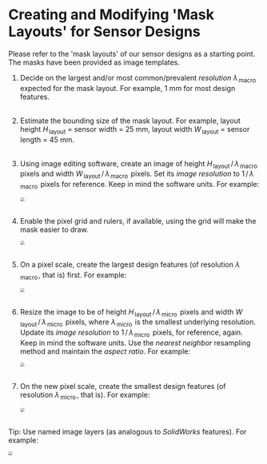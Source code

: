 # Creating and Modifying 'Mask Layouts' for Sensor Designs

Please refer to the 'mask layouts' of our sensor designs as a starting point. The masks have been  provided as image templates.

 1. Decide on the largest and/or most common/prevalent *resolution* $\lambda_{\,\textsf{macro}\,}$ expected for the mask layout. For example, 1 mm for most design features. \
    ​
    
 2. Estimate the bounding size of the mask layout. For example, layout height $H_{\,\textsf{layout}}$ = sensor width = 25 mm, layout width $W_{\,\textsf{layout}}$ = sensor length = 45 mm. \
    ​

 3. Using image editing software, create an image of height $H_{\,\textsf{layout}}\,/\,\lambda_{\,\textsf{macro}\,}$ pixels and width $W_{\,\textsf{layout}}\,/\,\lambda_{\,\textsf{macro}\,}$ pixels. Set its *image resolution* to $1\,/\,\lambda_{\,\textsf{macro}\,}$ pixels for reference. Keep in mind the software units. For example:
    
    <img src="https://raw.githubusercontent.com/keeganmjgreen/3D-Printed-Sensors-Manual-Demo/main/img/Creating-and-Modifying-Mask-Layouts-for-Sensor-Designs/Figure%20(1).png" style="zoom:50%;" /> \
    ​
    
 4. Enable the pixel grid and rulers, if available, using the grid will make the mask easier to draw.
    
    <img src="https://raw.githubusercontent.com/keeganmjgreen/3D-Printed-Sensors-Manual-Demo/main/img/Creating-and-Modifying-Mask-Layouts-for-Sensor-Designs/Figure%20(2).png" style="zoom:50%;" /> \
    ​
    
 5. On a pixel scale, create the largest design features (of resolution $\lambda_{\,\textsf{macro}\,}$, that is) first. For example:
    
    <img src="https://raw.githubusercontent.com/keeganmjgreen/3D-Printed-Sensors-Manual-Demo/main/img/Creating-and-Modifying-Mask-Layouts-for-Sensor-Designs/Figure%20(3).png" style="zoom:50%;" /> \
    ​
    
 6. Resize the image to be of height $H_{\,\textsf{layout}}\,/\,\lambda_{\,\textsf{micro}\,}$ pixels and width $W_{\,\textsf{layout}}\,/\,\lambda_{\,\textsf{micro}\,}$ pixels, where $\lambda_{\,\textsf{micro}\,}$ is the smallest underlying resolution. Update its *image resolution* to $1\,/\,\lambda_{\,\textsf{micro}\,}$ pixels, for reference, again. Keep in mind the software units. Use the *nearest neighbor* resampling method and maintain the *aspect ratio*. For example:
    
    <img src="https://raw.githubusercontent.com/keeganmjgreen/3D-Printed-Sensors-Manual-Demo/main/img/Creating-and-Modifying-Mask-Layouts-for-Sensor-Designs/Figure%20(4).png" style="zoom:50%;" /> \
    ​
    
 7. On the new pixel scale, create the smallest design features (of resolution $\lambda_{\,\textsf{micro}\,}$, that is). For example:
    
    <img src="https://raw.githubusercontent.com/keeganmjgreen/3D-Printed-Sensors-Manual-Demo/main/img/Creating-and-Modifying-Mask-Layouts-for-Sensor-Designs/Fgure%20(5).png" style="zoom:50%;" /> \
    ​

Tip: Use named image layers (as analogous to *SolidWorks* features). For example:

<img src="https://raw.githubusercontent.com/keeganmjgreen/3D-Printed-Sensors-Manual-Demo/main/img/Creating-and-Modifying-Mask-Layouts-for-Sensor-Designs/Figure%20(6).png" style="zoom:50%;" /> \
​
